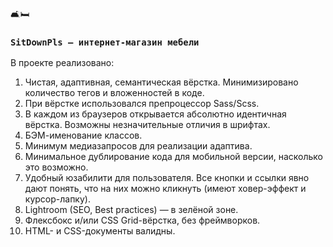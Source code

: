 🛋️🛏️
### `SitDownPls — интернет-магазин мебели`

В проекте реализовано:
1) Чистая, адаптивная, семантическая вёрстка. Минимизировано количество тегов и вложенностей в коде.   
2) При вёрстке использовался препроцессор Sass/Scss.
3) В каждом из браузеров открывается абсолютно идентичная вёрстка. Возможны незначительные отличия в шрифтах.   
4) БЭМ-именование классов.
5) Минимум медиазапросов для реализации адаптива.
6) Минимальное дублирование кода для мобильной версии, насколько это возможно. 
7) Удобный юзабилити для пользователя. Все кнопки и ссылки явно дают понять, что на них можно кликнуть (имеют ховер-эффект и курсор-лапку).   
8) Lightroom (SEO, Best practices) — в зелёной зоне.  
9) Флексбокс и/или CSS Grid-вёрстка, без фреймворков.  
10) HTML- и CSS-документы валидны.
